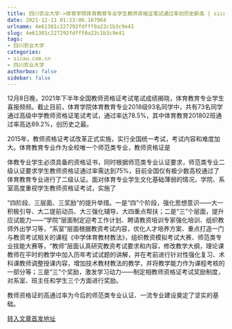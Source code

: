 ```yaml
---
title: 四川农业大学->体育学院体育教育专业学生教师资格证笔试通过率创历史新高 | sicau.com.cn
date: 2021-12-11 01:23:06.167964
urlname: 4e61301c227292fdfff0a22c1b3c9e41
slug: 4e61301c227292fdfff0a22c1b3c9e41
tags: 
- 四川农业大学
categories:
- sicau.com.cn
- 四川农业大学
authorbox: false
sidebar: false
---
```

12月8日晚，2021年下半年全国教师资格证考试笔试成绩揭晓，体育教育专业学生喜报频频。截止目前，体育学院体育教育专业2018级93名同学中，共有73名同学通过高级中学教师资格证笔试考试，通过率达78.5%，其中体育教育201802班通过率高达89.2%，创历史之最。

2015年，教师资格证考试改革正式实施，实行全国统一考试，考试内容和难度加大。体育教育专业作为全校唯一个师范类专业，教师资格证是
<!--more-->
体教专业学生必须具备的资格证书，同时根据师范类专业认证要求，师范类专业二级认证要求学生教师资格证通过率需达到75%，目前全国仅有极少数高校通过了体育教育专业进行了二级认证。面对体育专业学生文化基础薄弱的情况，学院、系室高度重视学生教师资格证考试，实施了

“四阶段、三层面、三奖励”的提升举措。一是“四”个阶段，强化思想意识——大一积极引导、大二提前动员、大三强化辅导、大四重点帮扶；二是“三”个层面，提升应试能力——“学院”层面制定迎考工作计划、聘请教资培训专家强化培训、组织教师外出学习等，“系室”层面根据教资考试内容，优化人才培养方案、重点打造一门与教资考试相关的课程《中学体育教材教法》，组织教资模拟考试大赛、师范类专业技能大赛等，“教师”层面认真研究教资考试要求和内容，修改教学大纲，理论课教师在平时的教学中加入历年考试试题的讲解，并在考前进行针对性强化复习、术科课教师调整授课内容，增加技术教材教法的教学，并将教学能力作为课程考核的一部分等；三是“三”个奖励，激发学习动力——制定相教师资格证考试奖励制度，对系室、班主任和学生三个方面进行奖励。

教师资格证的高通过率为今后的师范类专业认证、一流专业建设奠定了坚实的基础。



[转入文章首发地址](https://news.sicau.edu.cn/info/1078/65974.htm)